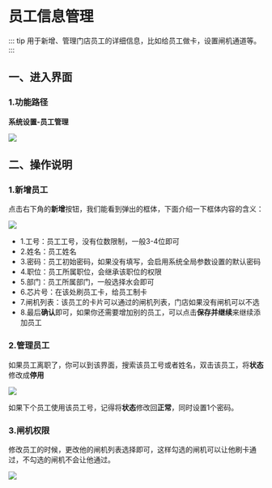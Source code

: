 # 员工信息管理
::: tip
用于新增、管理门店员工的详细信息，比如给员工做卡，设置闸机通道等。
:::
## 一、进入界面
### 1.功能路径
**系统设置-员工管理**


![](https://wiki-cdsoft.oss-cn-hangzhou.aliyuncs.com/20240910162410.png)


## 二、操作说明
### 1.新增员工
点击右下角的**新增**按钮，我们能看到弹出的框体，下面介绍一下框体内容的含义：

![](https://wiki-cdsoft.oss-cn-hangzhou.aliyuncs.com/20240910162658.png)


+ 1.工号：员工工号，没有位数限制，一般3-4位即可
+ 2.姓名：员工姓名
+ 3.密码：员工初始密码，如果没有填写，会启用系统全局参数设置的默认密码
+ 4.职位：员工所属职位，会继承该职位的权限
+ 5.部门：员工所属部门，一般选择水会即可
+ 6.芯片号：在该处刷员工卡，给员工制卡
+ 7.闸机列表：该员工的卡片可以通过的闸机列表，门店如果没有闸机可以不选
+ 8.最后**确认**即可，如果你还需要增加别的员工，可以点击**保存并继续**来继续添加员工

### 2.管理员工
如果员工离职了，你可以到该界面，搜索该员工号或者姓名，双击该员工，将**状态**修改成**停用**

![](https://wiki-cdsoft.oss-cn-hangzhou.aliyuncs.com/20240910163519.png)

如果下个员工使用该员工号，记得将**状态**修改回**正常**，同时设置1个密码。

### 3.闸机权限
修改员工的时候，更改他的闸机列表选择即可，这样勾选的闸机可以让他刷卡通过，不勾选的闸机不会让他通过。


![](https://wiki-cdsoft.oss-cn-hangzhou.aliyuncs.com/20240921173928.png)